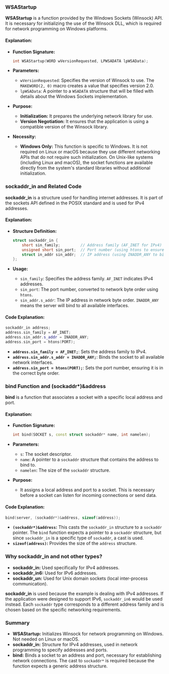 ### WSAStartup

**WSAStartup** is a function provided by the Windows Sockets (Winsock) API. It is necessary for initializing the use of the Winsock DLL, which is required for network programming on Windows platforms.

#### Explanation:

- **Function Signature:**
  ```cpp
  int WSAStartup(WORD wVersionRequested, LPWSADATA lpWSAData);
  ```
- **Parameters:**
  - `wVersionRequested`: Specifies the version of Winsock to use. The `MAKEWORD(2, 0)` macro creates a value that specifies version 2.0.
  - `lpWSAData`: A pointer to a `WSADATA` structure that will be filled with details about the Windows Sockets implementation.

- **Purpose:**
  - **Initialization:** It prepares the underlying network library for use.
  - **Version Negotiation:** It ensures that the application is using a compatible version of the Winsock library.

- **Necessity:**
  - **Windows Only:** This function is specific to Windows. It is not required on Linux or macOS because they use different networking APIs that do not require such initialization. On Unix-like systems (including Linux and macOS), the socket functions are available directly from the system's standard libraries without additional initialization.

### sockaddr_in and Related Code

**sockaddr_in** is a structure used for handling internet addresses. It is part of the sockets API defined in the POSIX standard and is used for IPv4 addresses.

#### Explanation:

- **Structure Definition:**
  ```cpp
  struct sockaddr_in {
      short sin_family;         // Address family (AF_INET for IPv4)
      unsigned short sin_port;  // Port number (using htons to ensure network byte order)
      struct in_addr sin_addr;  // IP address (using INADDR_ANY to bind to any available interface)
  };
  ```

- **Usage:**
  - `sin_family`: Specifies the address family. `AF_INET` indicates IPv4 addresses.
  - `sin_port`: The port number, converted to network byte order using `htons`.
  - `sin_addr.s_addr`: The IP address in network byte order. `INADDR_ANY` means the server will bind to all available interfaces.

#### Code Explanation:
```cpp
sockaddr_in address;
address.sin_family = AF_INET;
address.sin_addr.s_addr = INADDR_ANY;
address.sin_port = htons(PORT);
```

- **`address.sin_family = AF_INET;`**: Sets the address family to IPv4.
- **`address.sin_addr.s_addr = INADDR_ANY;`**: Binds the socket to all available network interfaces.
- **`address.sin_port = htons(PORT);`**: Sets the port number, ensuring it is in the correct byte order.

### bind Function and (sockaddr*)&address

**bind** is a function that associates a socket with a specific local address and port.

#### Explanation:

- **Function Signature:**
  ```cpp
  int bind(SOCKET s, const struct sockaddr* name, int namelen);
  ```

- **Parameters:**
  - `s`: The socket descriptor.
  - `name`: A pointer to a `sockaddr` structure that contains the address to bind to.
  - `namelen`: The size of the `sockaddr` structure.

- **Purpose:**
  - It assigns a local address and port to a socket. This is necessary before a socket can listen for incoming connections or send data.

#### Code Explanation:
```cpp
bind(server, (sockaddr*)&address, sizeof(address));
```

- **`(sockaddr*)&address`:** This casts the `sockaddr_in` structure to a `sockaddr` pointer. The `bind` function expects a pointer to a `sockaddr` structure, but since `sockaddr_in` is a specific type of `sockaddr`, a cast is used.
- **`sizeof(address)`:** Provides the size of the `address` structure.

### Why sockaddr_in and not other types?

- **sockaddr_in:** Used specifically for IPv4 addresses.
- **sockaddr_in6:** Used for IPv6 addresses.
- **sockaddr_un:** Used for Unix domain sockets (local inter-process communication).

**sockaddr_in** is used because the example is dealing with IPv4 addresses. If the application were designed to support IPv6, `sockaddr_in6` would be used instead. Each `sockaddr` type corresponds to a different address family and is chosen based on the specific networking requirements.

### Summary

- **WSAStartup:** Initializes Winsock for network programming on Windows. Not needed on Linux or macOS.
- **sockaddr_in:** Structure for IPv4 addresses, used in network programming to specify addresses and ports.
- **bind:** Binds a socket to an address and port, necessary for establishing network connections. The cast to `sockaddr*` is required because the function expects a generic address structure.